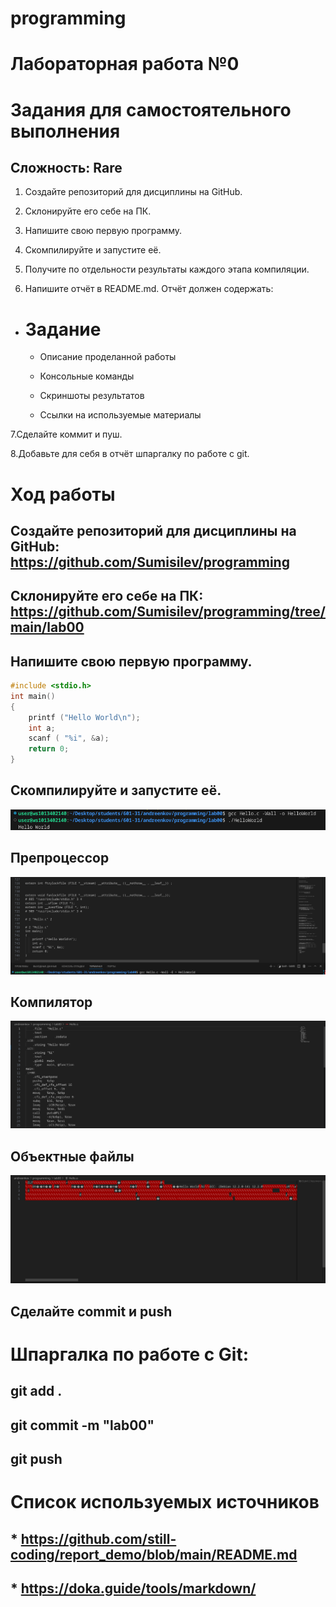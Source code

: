 # programming

# Лабораторная работа №0

# Задания для самостоятельного выполнения

## Сложность: Rare

1. Создайте репозиторий для дисциплины на GitHub.

2. Склонируйте его себе на ПК.

4. Напишите свою первую программу.

5. Скомпилируйте и запустите её.

6. Получите по отдельности результаты каждого этапа компиляции.

7. Напишите отчёт в README.md. Отчёт должен содержать:

* # Задание

    * Описание проделанной работы

    * Консольные команды

    * Скриншоты результатов

    * Ссылки на используемые материалы
    
7.Сделайте коммит и пуш.

8.Добавьте для себя в отчёт шпаргалку по работе с git.

# Ход работы

## Создайте репозиторий для дисциплины на GitHub: https://github.com/Sumisilev/programming

## Склонируйте его себе на ПК: https://github.com/Sumisilev/programming/tree/main/lab00

## Напишите свою первую программу.
```c
#include <stdio.h>
int main()
{
    printf ("Hello World\n");
    int a;
    scanf ( "%i", &a);
    return 0;
}
```
## Скомпилируйте и запустите её.
![Alt text](lab00/Screenshot_20240311_103901.png)

## Препроцессор
![Alt text](lab00/preproc.png)

## Компилятор
![Alt text](lab00/kompilator.png)

## Объектные файлы
![Alt text](lab00/fail.png)


## Сделайте commit и push



# Шпаргалка по работе с Git:


## git add .

## git commit -m "lab00"
 
## git push

# Список используемых источников
## * https://github.com/still-coding/report_demo/blob/main/README.md
## * https://doka.guide/tools/markdown/
